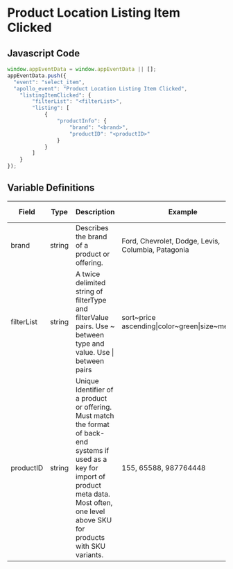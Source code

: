 # Product Location Listing Item Clicked

### 

## Javascript Code
```js
window.appEventData = window.appEventData || [];
appEventData.push({
  "event": "select_item",
  "apollo_event": "Product Location Listing Item Clicked",
    "listingItemClicked": {
        "filterList": "<filterList>",
        "listing": [
            {
                "productInfo": {
                    "brand": "<brand>",
                    "productID": "<productID>"
                }
            }
        ]
    }
});
```

## Variable Definitions

|Field|Type|Description|Example|Pattern|Min Length|Max Length|Minimum|Maximum|Multiple Of|
| --- | --- | --- | --- | --- | --- | --- | --- | --- | --- |
|brand|string|Describes the brand of a product or offering.|Ford, Chevrolet, Dodge, Levis, Columbia, Patagonia|||||||
|filterList|string|A twice delimited string of filterType and filterValue pairs.  Use \~ between type and value.  Use \| between pairs|sort\~price ascending\|color\~green\|size\~medium|||||||
|productID|string|Unique Identifier of a product or offering.  Must match the format of back-end systems if used as a key for import of product meta data. Most often, one level above SKU for products with SKU variants. |155, 65588, 987764448|||||||




